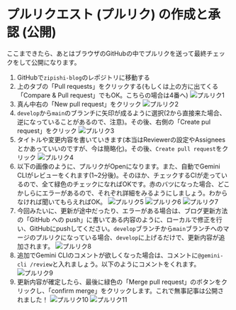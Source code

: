 # プルリクエスト (プルリク) の作成と承認 (公開)

ここまできたら、あとはブラウザのGitHubの中でプルリクを送って最終チェックをして公開になります。

1. GitHubで`zipishi-blog`のレポジトリに移動する
2. 上のタブの「Pull requests」をクリックする(もしくは上の方に出てくる「Compare & Pull request」でもOK。こちらの場合は4番へ)
   ![プルリク1](./pull-request1.png)
3. 真ん中右の「New pull request」をクリック
   ![プルリク2](./pull-request2.png)
4. `develop`から`main`のブランチに矢印が成るように選択(2から直接来た場合、逆になっていることがあるので、注意)。その後、右側の「Create pul request」をクリック
   ![プルリク3](./pull-request3.png)
5. タイトルや変更内容を書いていきます(本当はReviewerの設定やAssigneesとかあっていいのですが、今は簡略化)。その後、`Create pull request`をクリック
   ![プルリク4](./pull-request4.png)
6. 以下の画像のように、プルリクがOpenになります。また、自動でGemini CLIがレビューをくれます(1~2分後)。そのほか、チェックするCIが走っているので、全て緑色のチェックになればOKです。赤のバツになった場合、どこかしらにエラーがあるので、それぞれ詳細をみるようにしましょう。わからなければ聞いてもらえればOK。
   ![プルリク5](./pull-request5.png)
   ![プルリク6](./pull-request6.png)
   ![プルリク7](./pull-request7.png)
7. 今回みたいに、更新が途中だったり、エラーがある場合は、ブログ更新方法の「GitHub への push」に書いてある内容のように、ローカルで修正を行い、GitHubにpushしてください。`develop`ブランチから`main`ブランチへのマージのプルリクになっている場合、`develop`に上げるだけで、更新内容が追加されます。
   ![プルリク8](./pull-request8.png)
8. 追加でGemini CLIのコメントが欲しくなった場合は、コメントに`@gemini-cli /review`と入れましょう。以下のようにコメントをくれます。
   ![プルリク9](./pull-request9.png)
9. 更新内容が確定したら、最後に緑色の「Merge pull request」のボタンをクリックし、「confirm merge」をクリックします。これで無事記事は公開されました！
   ![プルリク10](./pull-request10.png)
   ![プルリク11](./pull-request11.png)

